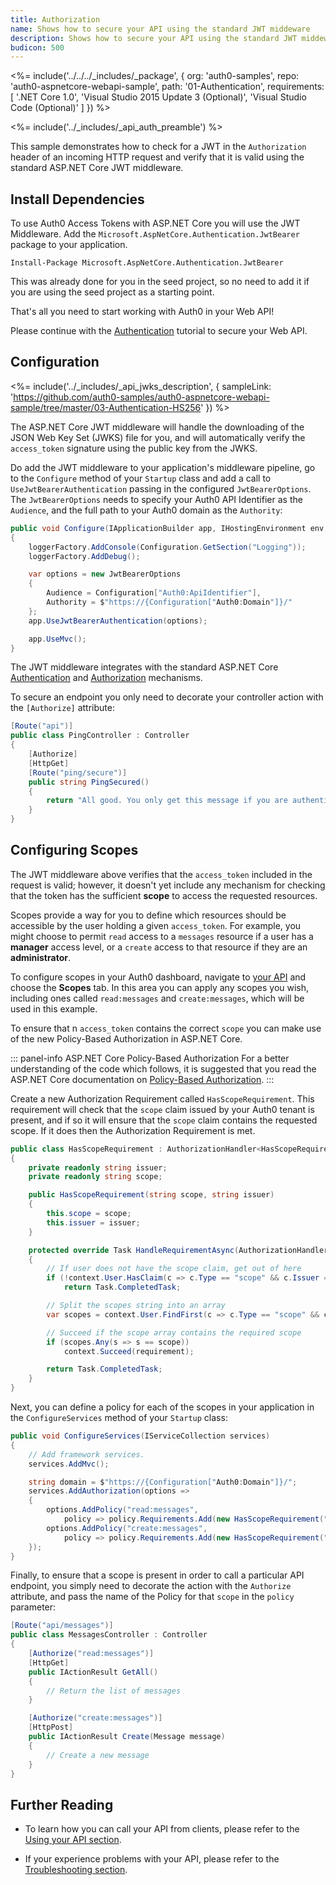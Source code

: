```yaml
---
title: Authorization
name: Shows how to secure your API using the standard JWT middeware
description: Shows how to secure your API using the standard JWT middeware.
budicon: 500
---
```


<%= include('../../../_includes/_package', {
  org: 'auth0-samples',
  repo: 'auth0-aspnetcore-webapi-sample',
  path: '01-Authentication',
  requirements: [
    '.NET Core 1.0',
    'Visual Studio 2015 Update 3 (Optional)',
    'Visual Studio Code (Optional)'
  ]
}) %>

<%= include('../_includes/_api_auth_preamble') %>

This sample demonstrates how to check for a JWT in the `Authorization` header of an incoming HTTP request and verify that it is valid using the standard ASP.NET Core JWT middleware. 

## Install Dependencies

To use Auth0 Access Tokens with ASP.NET Core you will use the JWT Middleware. Add the `Microsoft.AspNetCore.Authentication.JwtBearer` package to your application.

```text
Install-Package Microsoft.AspNetCore.Authentication.JwtBearer
```

This was already done for you in the seed project, so no need to add it if you are using the seed project as a starting point.

That's all you need to start working with Auth0 in your Web API!

Please continue with the [Authentication](/quickstart/backend/aspnet-core-webapi/01-authentication) tutorial to secure your Web API.

## Configuration

<%= include('../_includes/_api_jwks_description', { sampleLink: 'https://github.com/auth0-samples/auth0-aspnetcore-webapi-sample/tree/master/03-Authentication-HS256' }) %>

The ASP.NET Core JWT middleware will handle the downloading of the JSON Web Key Set (JWKS) file for you, and will automatically verify the `access_token` signature using the public key from the JWKS.

Do add the JWT middleware to your application's middleware pipeline, go to the `Configure` method of your `Startup` class and add a call to `UseJwtBearerAuthentication` passing in the configured `JwtBearerOptions`. The `JwtBearerOptions` needs to specify your Auth0 API Identifier as the `Audience`, and the full path to your Auth0 domain as the `Authority`:

```csharp
public void Configure(IApplicationBuilder app, IHostingEnvironment env, ILoggerFactory loggerFactory)
{
    loggerFactory.AddConsole(Configuration.GetSection("Logging"));
    loggerFactory.AddDebug();

    var options = new JwtBearerOptions
    {
        Audience = Configuration["Auth0:ApiIdentifier"],
        Authority = $"https://{Configuration["Auth0:Domain"]}/"
    };
    app.UseJwtBearerAuthentication(options);

    app.UseMvc();
}
```

The JWT middleware integrates with the standard ASP.NET Core [Authentication](https://docs.microsoft.com/en-us/aspnet/core/security/authentication/) and [Authorization](https://docs.microsoft.com/en-us/aspnet/core/security/authorization/) mechanisms.

To secure an endpoint you only need to decorate your controller action with the `[Authorize]` attribute:

```csharp
[Route("api")]
public class PingController : Controller
{
    [Authorize]
    [HttpGet]
    [Route("ping/secure")]
    public string PingSecured()
    {
        return "All good. You only get this message if you are authenticated.";
    }
}
```

## Configuring Scopes

The JWT middleware above verifies that the `access_token` included in the request is valid; however, it doesn't yet include any mechanism for checking that the token has the sufficient **scope** to access the requested resources.

Scopes provide a way for you to define which resources should be accessible by the user holding a given `access_token`. For example, you might choose to permit `read` access to a `messages` resource if a user has a **manager** access level, or a `create` access to that resource if they are an **administrator**.

To configure scopes in your Auth0 dashboard, navigate to [your API](${manage_url}/#/apis) and choose the **Scopes** tab. In this area you can apply any scopes you wish, including ones called `read:messages` and `create:messages`, which will be used in this example.

To ensure that n `access_token` contains the correct `scope` you can make use of the new Policy-Based Authorization in ASP.NET Core.

::: panel-info ASP.NET Core Policy-Based Authorization
For a better understanding of the code which follows, it is suggested that you read the ASP.NET Core documentation on [Policy-Based Authorization](https://docs.microsoft.com/en-us/aspnet/core/security/authorization/policies).
:::

Create a new Authorization Requirement called `HasScopeRequirement`. This requirement will check that the `scope` claim issued by your Auth0 tenant is present, and if so it will ensure that the `scope` claim contains the requested scope. If it does then the Authorization Requirement is met.

```csharp
public class HasScopeRequirement : AuthorizationHandler<HasScopeRequirement>, IAuthorizationRequirement
{
    private readonly string issuer;
    private readonly string scope;

    public HasScopeRequirement(string scope, string issuer)
    {
        this.scope = scope;
        this.issuer = issuer;
    }

    protected override Task HandleRequirementAsync(AuthorizationHandlerContext context, HasScopeRequirement requirement)
    {
        // If user does not have the scope claim, get out of here
        if (!context.User.HasClaim(c => c.Type == "scope" && c.Issuer == issuer))
            return Task.CompletedTask;

        // Split the scopes string into an array
        var scopes = context.User.FindFirst(c => c.Type == "scope" && c.Issuer == issuer).Value.Split(' ');

        // Succeed if the scope array contains the required scope
        if (scopes.Any(s => s == scope))
            context.Succeed(requirement);

        return Task.CompletedTask;
    }
}
```

Next, you can define a policy for each of the scopes in your application in the `ConfigureServices` method of your `Startup` class:

```csharp
public void ConfigureServices(IServiceCollection services)
{
    // Add framework services.
    services.AddMvc();

    string domain = $"https://{Configuration["Auth0:Domain"]}/";
    services.AddAuthorization(options =>
    {
        options.AddPolicy("read:messages",
            policy => policy.Requirements.Add(new HasScopeRequirement("read:messages", domain)));
        options.AddPolicy("create:messages",
            policy => policy.Requirements.Add(new HasScopeRequirement("create:messages", domain)));
    });
}
```

Finally, to ensure that a scope is present in order to call a particular API endpoint, you simply need to decorate the action with the `Authorize` attribute, and pass the name of the Policy for that `scope` in the `policy` parameter:

```csharp
[Route("api/messages")]
public class MessagesController : Controller
{
    [Authorize("read:messages")]
    [HttpGet]
    public IActionResult GetAll()
    {
        // Return the list of messages
    }

    [Authorize("create:messages")]
    [HttpPost]
    public IActionResult Create(Message message)
    {
        // Create a new message
    }
}
```

## Further Reading

* To learn how you can call your API from clients, please refer to the [Using your API section](/quickstart/backend/aspnet-core-webapi/02-using).

* If your experience problems with your API, please refer to the [Troubleshooting section](/quickstart/backend/aspnet-core-webapi/03-troubleshooting).
